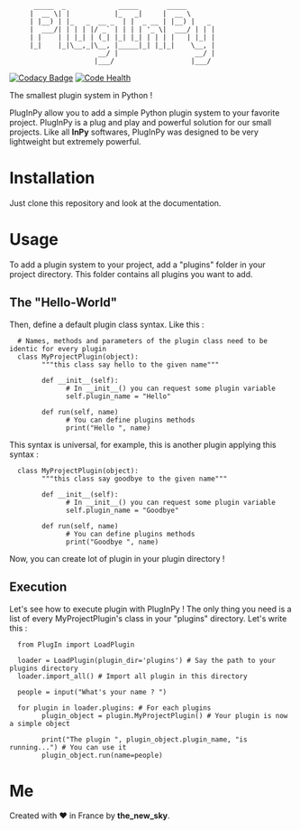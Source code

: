           _____  _             _____       _____       
         |  __ \| |           |_   _|     |  __ \      
         | |__) | |_   _  __ _  | |  _ __ | |__) |   _ 
         |  ___/| | | | |/ _` | | | | '_ \|  ___/ | | |
         | |    | | |_| | (_| |_| |_| | | | |   | |_| |
         |_|    |_|\__,_|\__, |_____|_| |_|_|    \__, |
                          __/ |                   __/ |
                         |___/                   |___/ 
[![Codacy Badge](https://api.codacy.com/project/badge/Grade/aa9124df47d54202abe4db0ae2f14cec)](https://www.codacy.com/app/lorisazerty/PlugInPy?utm_source=github.com&amp;utm_medium=referral&amp;utm_content=the-new-sky/PlugInPy&amp;utm_campaign=Badge_Grade) [![Code Health](https://landscape.io/github/the-new-sky/PlugInPy/master/landscape.svg?style=flat)](https://landscape.io/github/the-new-sky/PlugInPy/master)

The smallest plugin system in Python !

PlugInPy allow you to add a simple Python plugin system to your favorite project. PlugInPy is a plug and play and powerful solution for our small projects. Like all **InPy** softwares, PlugInPy was designed to be very lightweight but extremely powerful.

# Installation

Just clone this repository and look at the documentation.

# Usage

To add a plugin system to your project, add a "plugins" folder in your project directory. This folder contains all plugins you want to add.

## The "Hello-World"

Then, define a default plugin class syntax. Like this :
      
      # Names, methods and parameters of the plugin class need to be identic for every plugin
      class MyProjectPlugin(object):
            """this class say hello to the given name"""
            
            def __init__(self):
                  # In __init__() you can request some plugin variable
                  self.plugin_name = "Hello"
                  
            def run(self, name)
                  # You can define plugins methods
                  print("Hello ", name)

This syntax is universal, for example, this is another plugin applying this syntax :

      class MyProjectPlugin(object):
            """this class say goodbye to the given name"""
            
            def __init__(self):
                  # In __init__() you can request some plugin variable
                  self.plugin_name = "Goodbye"
                  
            def run(self, name)
                  # You can define plugins methods
                  print("Goodbye ", name)

Now, you can create lot of plugin in your plugin directory !

## Execution

Let's see how to execute plugin with PlugInPy !
The only thing you need is a list of every MyProjectPlugin's class in your "plugins" directory. Let's write this :

      from PlugIn import LoadPlugin
      
      loader = LoadPlugin(plugin_dir='plugins') # Say the path to your plugins directory
      loader.import_all() # Import all plugin in this directory
      
      people = input("What's your name ? ")
      
      for plugin in loader.plugins: # For each plugins
            plugin_object = plugin.MyProjectPlugin() # Your plugin is now a simple object
            
            print("The plugin ", plugin_object.plugin_name, "is running...") # You can use it
            plugin_object.run(name=people)


# Me

Created with :heart: in France by **the_new_sky**.
